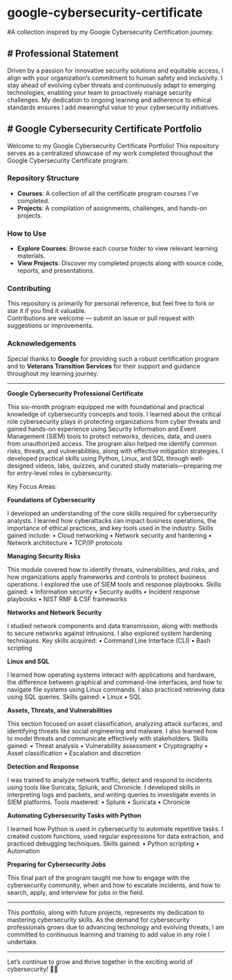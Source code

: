 # google-cybersecurity-certificate
#A collection inspired by my Google Cybersecurity Certification journey.  

## # Professional Statement  
Driven by a passion for innovative security solutions and equitable access, I align with your organization’s commitment to human safety and inclusivity. I stay ahead of evolving cyber threats and continuously adapt to emerging technologies, enabling your team to proactively manage security challenges. My dedication to ongoing learning and adherence to ethical standards ensures I add meaningful value to your cybersecurity initiatives.  

## # Google Cybersecurity Certificate Portfolio  
Welcome to my Google Cybersecurity Certificate Portfolio! This repository serves as a centralized showcase of my work completed throughout the Google Cybersecurity Certificate program.  

### Repository Structure  
- **Courses**: A collection of all the certificate program courses I've completed.  
- **Projects**: A compilation of assignments, challenges, and hands-on projects.  

### How to Use  
- **Explore Courses**: Browse each course folder to view relevant learning materials.  
- **View Projects**: Discover my completed projects along with source code, reports, and presentations.  

### Contributing  
This repository is primarily for personal reference, but feel free to fork or star it if you find it valuable.  
Contributions are welcome — submit an issue or pull request with suggestions or improvements.  

### Acknowledgements  
Special thanks to **Google** for providing such a robust certification program and to **Veterans Transition Services** for their support and guidance throughout my learning journey.  

---
**Google Cybersecurity Professional Certificate**

This six-month program equipped me with foundational and practical knowledge of cybersecurity concepts and tools. I learned about the critical role cybersecurity plays in protecting organizations from cyber threats and gained hands-on experience using Security Information and Event Management (SIEM) tools to protect networks, devices, data, and users from unauthorized access. The program also helped me identify common risks, threats, and vulnerabilities, along with effective mitigation strategies. I developed practical skills using Python, Linux, and SQL through well-designed videos, labs, quizzes, and curated study materials—preparing me for entry-level roles in cybersecurity.



Key Focus Areas:

**Foundations of Cybersecurity**

I developed an understanding of the core skills required for cybersecurity analysts. I learned how cyberattacks can impact business operations, the importance of ethical practices, and key tools used in the industry. Skills gained include:
•	Cloud networking
•	Network security and hardening
•	Network architecture
•	TCP/IP protocols

**Managing Security Risks**

This module covered how to identify threats, vulnerabilities, and risks, and how organizations apply frameworks and controls to protect business operations. I explored the use of SIEM tools and response playbooks. Skills gained:
•	Information security
•	Security audits
•	Incident response playbooks
•	NIST RMF & CSF frameworks

**Networks and Network Security**

I studied network components and data transmission, along with methods to secure networks against intrusions. I also explored system hardening techniques. Key skills acquired:
•	Command Line Interface (CLI)
•	Bash scripting

**Linux and SQL**

I learned how operating systems interact with applications and hardware, the difference between graphical and command-line interfaces, and how to navigate file systems using Linux commands. I also practiced retrieving data using SQL queries. Skills gained:
•	Linux
•	SQL

**Assets, Threats, and Vulnerabilities**

This section focused on asset classification, analyzing attack surfaces, and identifying threats like social engineering and malware. I also learned how to model threats and communicate effectively with stakeholders. Skills gained:
•	Threat analysis
•	Vulnerability assessment
•	Cryptography
•	Asset classification
•	Escalation and discretion

**Detection and Response**

I was trained to analyze network traffic, detect and respond to incidents using tools like Suricata, Splunk, and Chronicle. I developed skills in interpreting logs and packets, and writing queries to investigate events in SIEM platforms. Tools mastered:
•	Splunk
•	Suricata
•	Chronicle

**Automating Cybersecurity Tasks with Python**

I learned how Python is used in cybersecurity to automate repetitive tasks. I created custom functions, used regular expressions for data extraction, and practiced debugging techniques. Skills gained:
•	Python scripting
•	Automation

**Preparing for Cybersecurity Jobs**

This final part of the program taught me how to engage with the cybersecurity community, when and how to escalate incidents, and how to search, apply, and interview for jobs in the field.
________________________________________
This portfolio, along with future projects, represents my dedication to mastering cybersecurity skills. As the demand for cybersecurity professionals grows due to advancing technology and evolving threats, I am committed to continuous learning and training to add value in any role I undertake.


---
Let’s continue to grow and thrive together in the exciting world of cybersecurity! 🚀🔐
